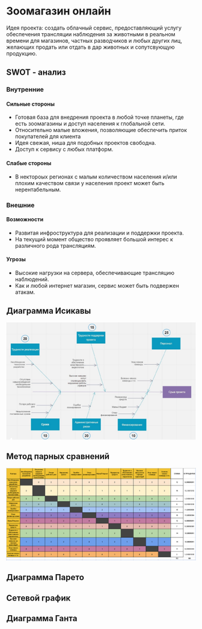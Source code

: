 # Зоомагазин онлайн 
Идея проекта: создать облачный сервис, предоставляющий услугу обеспечения
трансляции наблюдения за животными в реальном времени для магазинов, частных
разводчиков и любых других лиц, желающих продать или отдать в дар животных и
сопутсвующую продукцию.

## SWOT - анализ 
### Внутренние 
#### Сильные стороны 
* Готовая база для внедрения проекта в любой точке планеты, где есть зоомагазины
и доступ населения к глобальной сети.
* Относительно малые вложения, позволяющие обеспечить приток покупателей для клиента
* Идея свежая, ниша для подобных проектов свободна.
* Доступ к сервису с любых платформ.
#### Слабые стороны
* В нектороых регионах с малым количеством населения и/или плохим качеством связи у
населения проект может быть нерентабельным.
### Внешние
#### Возможности
* Развитая инфроструктура для реализации и поддержки проекта.
* На текущий момент общество проявляет большой интерес к различного рода трансляциям.
#### Угрозы
* Высокие нагрузки на сервера, обеспечивающие трансляцию наблюдений.
* Как и любой интернет магазин, сервис может быть подвержен атакам.

## Диаграмма Исикавы
![Диаграмма Исикавы](https://github.com/Maxim713/project_managment/blob/master/ishiq.jpg)

## Метод парных сравнений
![Метод парных сравнений](https://github.com/Maxim713/project_managment/blob/master/compare.png)

## Диаграмма Парето

## Сетевой график

## Диаграмма Ганта
